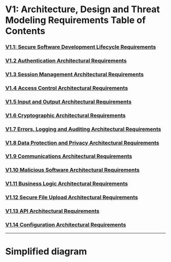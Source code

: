 

# V1: Architecture, Design and Threat Modeling Requirements Table of Contents

### [V1.1: Secure Software Development Lifecycle Requirements](v1.1%20SSDLC.md)
### [V1.2 Authentication Architectural Requirements](v1.2%20AUTH.md)
### [V1.3 Session Management Architectural Requirements](v1.3%20SESSION.md)
### [V1.4 Access Control Architectural Requirements](v1.4%20ACL.md)
### [V1.5 Input and Output Architectural Requirements](v1.5%20Input_Output_Requirements.md)
### [V1.6 Cryptographic Architectural Requirements](v1.6%20Cryptographic.md)
### [V1.7 Errors, Logging and Auditing Architectural Requirements](v1.7%20Errors_Logging_Auditing.md)
### [V1.8 Data Protection and Privacy Architectural Requirements](v1.8%20Data_Protection.md)
### [V1.9 Communications Architectural Requirements](v1.9%20Communications.md)
### [V1.10 Malicious Software Architectural Requirements](v1.10%20Malicious_Software.md)
### [V1.11 Business Logic Architectural Requirements](v1.11%20Business_Logic.md)
### [V1.12 Secure File Upload Architectural Requirements](v1.12%20Secure_File_Upload.md)
### [V1.13 API Architectural Requirements](v1.13%20APIs.md)
### [V1.14 Configuration Architectural Requirements](v1.14%20ACL.md)

---
# Simplified diagram
